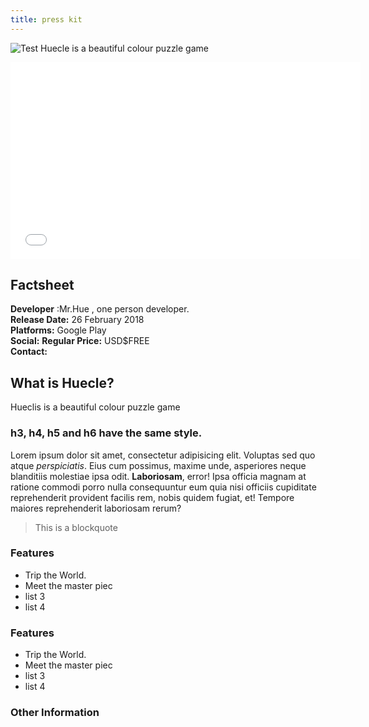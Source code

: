 ```yaml
---
title: press kit
---
```

![Test](/emerald/img/img-test.png "Test")
Huecle is a beautiful colour puzzle game

<iframe width="560" height="315" src="//www.youtube.com/watch?v=XQgaWqZiGYQ" frameborder="0" allowfullscreen></iframe>

## Factsheet
**Developer** :Mr.Hue , one person developer. <br />
**Release Date:** 26 February 2018 <br />
**Platforms:** Google Play <br />
**Social:** 
**Regular Price:** USD$FREE <br />
**Contact:** 

## What is Huecle?
Hueclis is a beautiful colour puzzle game

### h3, h4, h5 and h6 have the same style.

Lorem ipsum dolor sit amet, consectetur adipisicing elit. Voluptas sed quo atque *perspiciatis*. Eius cum possimus, maxime unde, asperiores neque blanditiis molestiae ipsa odit. **Laboriosam**, error! Ipsa officia magnam at ratione commodi porro nulla consequuntur eum quia nisi officiis cupiditate reprehenderit provident facilis rem, nobis quidem fugiat, et! Tempore maiores reprehenderit laboriosam rerum? 

> This is a blockquote

### Features
- Trip the World.
- Meet the master piec
- list 3
- list 4

### Features
- Trip the World.
- Meet the master piec
- list 3
- list 4

### Other Information

